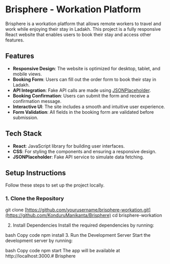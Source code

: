 # Brisphere - Workation Platform

Brisphere is a workation platform that allows remote workers to travel and work while enjoying their stay in Ladakh. This project is a fully responsive React website that enables users to book their stay and access other features.

## Features

- **Responsive Design**: The website is optimized for desktop, tablet, and mobile views.
- **Booking Form**: Users can fill out the order form to book their stay in Ladakh.
- **API Integration**: Fake API calls are made using [JSONPlaceholder](https://jsonplaceholder.typicode.com/).
- **Booking Confirmation**: Users can submit the form and receive a confirmation message.
- **Interactive UI**: The site includes a smooth and intuitive user experience.
- **Form Validation**: All fields in the booking form are validated before submission.

## Tech Stack

- **React**: JavaScript library for building user interfaces.
- **CSS**: For styling the components and ensuring a responsive design.
- **JSONPlaceholder**: Fake API service to simulate data fetching.

## Setup Instructions

Follow these steps to set up the project locally.

### 1. Clone the Repository


git clone [https://github.com/yourusername/brisphere-workation.git](https://github.com/KonduruManikanta/Brisphere)
cd brisphere-workation

2. Install Dependencies
Install the required dependencies by running:

bash
Copy code
npm install
3. Run the Development Server
Start the development server by running:

bash
Copy code
npm start
The app will be available at http://localhost:3000.#   B r i s p h e r e 
 
 
